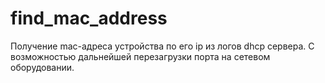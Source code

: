 # find_mac_address
Получение mac-адреса устройства по его ip из логов dhcp сервера. С возможностью дальнейшей перезагрузки порта на сетевом оборудовании.
